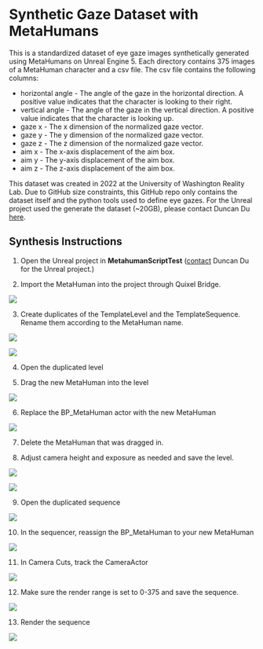 # Synthetic Gaze Dataset with MetaHumans


This is a standardized dataset of eye gaze images synthetically generated using MetaHumans on Unreal Engine 5.
Each directory contains 375 images of a MetaHuman character and a csv file. The csv file
contains the following columns:

* horizontal angle - The angle of the gaze in the horizontal direction. A positive value indicates that the character is looking to their right.
* vertical angle - The angle of the gaze in the vertical direction. A positive value indicates that the character is looking up.
* gaze x - The x dimension of the normalized gaze vector.
* gaze y - The y dimension of the normalized gaze vector.
* gaze z - The z dimension of the normalized gaze vector.
* aim x - The x-axis displacement of the aim box.
* aim y - The y-axis displacement of the aim box.
* aim z - The z-axis displacement of the aim box.

This dataset was created in 2022 at the University of Washington Reality Lab. Due to GitHub size constraints, this GitHub repo
only contains the dataset itself and the python tools used to define eye gazes. For the Unreal project used the generate the dataset (~20GB), please contact Duncan Du
[here](https://www.duduncan.com/contact).



## Synthesis Instructions

1. Open the Unreal project in **MetahumanScriptTest** ([contact](https://www.duduncan.com/contact) Duncan Du for the Unreal project.)

2. Import the MetaHuman into the project through Quixel Bridge.

![](readme_images/README2.png)

3. Create duplicates of the TemplateLevel and the TemplateSequence. Rename them according to the MetaHuman name.

![](readme_images/README3.png)

![](readme_images/README3.2.png)

4. Open the duplicated level

5. Drag the new MetaHuman into the level

![](readme_images/README5.png)

6. Replace the BP\_MetaHuman actor with the new MetaHuman

![](readme_images/README5.png)

7. Delete the MetaHuman that was dragged in.

8. Adjust camera height and exposure as needed and save the level.

![](readme_images/README8.png)

![](readme_images/README8.2.png)

9. Open the duplicated sequence

![](readme_images/README9.png)

10. In the sequencer, reassign the BP\_MetaHuman to your new MetaHuman

![](readme_images/README10.png)

11. In Camera Cuts, track the CameraActor

![](readme_images/README11.png)

12. Make sure the render range is set to 0-375 and save the sequence.

![](readme_images/README12.png)

13. Render the sequence

![](readme_images/README13.png)
